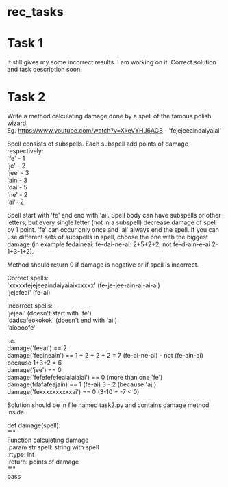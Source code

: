 # rec_tasks

# Task 1
It still gives my some incorrect results. I am working on it. Correct solution and task description soon.

# Task 2
Write a method calculating damage done by a spell of the famous polish wizard.  
Eg. https://www.youtube.com/watch?v=XkeVYHJ6AG8 - 'fejejeeaindaiyaiai'

Spell consists of subspells. Each subspell add points of damage respectively:  
'fe' - 1  
'je' - 2  
'jee' - 3  
'ain'- 3  
'dai'- 5  
'ne' - 2  
'ai'- 2  

Spell start with 'fe' and end with 'ai'. Spell body can have subspells or other letters, but every single letter (not in a subspell) decrease damage of spell by 1 point. 'fe' can occur only once and 'ai' always end the spell. If you can use different sets of subspells in spell, choose the one with the biggest damage (in example fedaineai: fe-dai-ne-ai: 2+5+2+2, not fe-d-ain-e-ai 2-1+3-1+2).

Method should return 0 if damage is negative or if spell is incorrect.

Correct spells:  
'xxxxxfejejeeaindaiyaiaixxxxxx' (fe-je-jee-ain-ai-ai-ai)  
'jejefeai' (fe-ai)  

Incorrect spells:  
'jejeai' (doesn't start with 'fe')  
'dadsafeokokok' (doesn't end with 'ai')  
'aioooofe'

i.e.  
damage('feeai') == 2  
damage('feaineain') == 1 + 2 + 2 + 2 = 7 (fe-ai-ne-ai) - not (fe-ain-ai) because 1+3+2 = 6  
damage('jee') == 0  
damage('fefefefefeaiaiaiaiai') == 0 (more than one 'fe')  
damage(fdafafeajain) == 1 (fe-ai) 3 - 2 (because 'aj')  
damage('fexxxxxxxxxxai') == 0 (3-10 = -7 < 0)  

Solution should be in file named task2.py and contains damage method inside.  

def damage(spell):  
"""  
Function calculating damage  
:param str spell: string with spell  
:rtype: int  
:return: points of damage  
"""  
pass  
